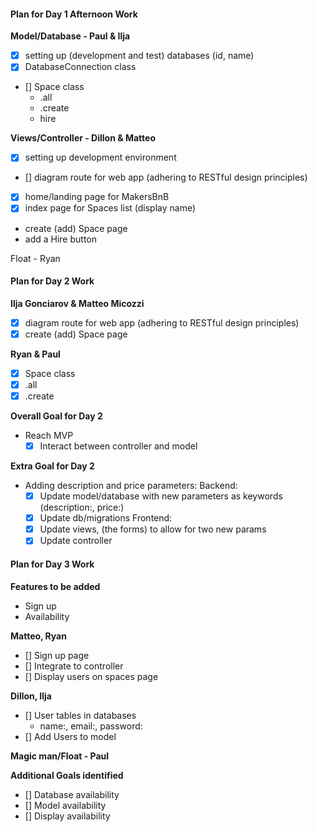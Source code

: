 #### Plan for Day 1 Afternoon Work

**Model/Database - Paul & Ilja**

- [x] setting up (development and test) databases (id, name)
- [x] DatabaseConnection class
- [] Space class
  - .all
  - .create
  - hire

**Views/Controller - Dillon & Matteo**

- [x] setting up development environment
- [] diagram route for web app (adhering to RESTful design principles)
- [x] home/landing page for MakersBnB
- [x] index page for Spaces list (display name)
- create (add) Space page
- add a Hire button

Float - Ryan

#### Plan for Day 2 Work

**Ilja Gonciarov & Matteo Micozzi**
- [X] diagram route for web app (adhering to RESTful design principles)
- [X] create (add) Space page

**Ryan & Paul**
- [X] Space class
 - [X] .all
 - [X] .create

**Overall Goal for Day 2**
- Reach MVP
  - [X] Interact between controller and model

**Extra Goal for Day 2**
- Adding description and price parameters:
  Backend:
  - [X] Update model/database with new parameters as keywords (description:, price:)
  - [X] Update db/migrations
  Frontend:
  - [X] Update views, (the forms) to allow for two new params
  - [X] Update controller

#### Plan for Day 3 Work

**Features to be added**
- Sign up
- Availability

**Matteo, Ryan**
- [] Sign up page
- [] Integrate to controller
- [] Display users on spaces page

**Dillon, Ilja**
- [] User tables in databases
    - name:, email:, password:
- [] Add Users to model

**Magic man/Float - Paul**

**Additional Goals identified**
- [] Database availability
- [] Model availability
- [] Display availability
